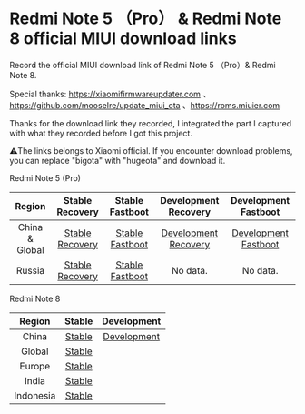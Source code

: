 # Redmi Note 5 （Pro） & Redmi Note 8 official MIUI download links

Record the official MIUI download link of Redmi Note 5 （Pro）& Redmi Note 8.

Special thanks:
https://xiaomifirmwareupdater.com 、https://github.com/mooseIre/update_miui_ota 、https://roms.miuier.com 

Thanks for the download link they recorded, I integrated the part I captured with what they recorded before I got this project.

⚠️The links belongs to Xiaomi official.
If you encounter download problems, you can replace "bigota" with "hugeota" and download it.

Redmi Note 5 (Pro)

| Region | Stable Recovery | Stable Fastboot | Development Recovery | Development Fastboot |
| :----: | :----: | :----: | :----: | :----: |
| China & Global |[Stable Recovery](https://github.com/Kifranei/wG_miuidownloadlink/blob/main/whyred_stable/whyred_recovery_cn_mi.md)|[Stable Fastboot](https://github.com/Kifranei/wG_miuidownloadlink/blob/main/whyred_stable/whyred_fastboot_cn_mi.md)|[Development Recovery](https://github.com/Kifranei/wG_miuidownloadlink/blob/main/whyred_developer/whyred_recovery_developer_cn.md)|[Development Fastboot](https://github.com/Kifranei/wG_miuidownloadlink/blob/main/whyred_developer/whyred_fastboot_developer_cn.md)
| Russia |[Stable Recovery](https://github.com/Kifranei/wG_miuidownloadlink/blob/main/whyred_stable/whyred_recovery_ru.md)|[Stable Fastboot](https://github.com/Kifranei/wG_miuidownloadlink/blob/main/whyred_stable/whyred_fastboot_ru.md)|No data.|No data.


Redmi Note 8

| Region | Stable | Development |
| :----: | :----: | :----: |
| China |[Stable](https://github.com/Kifranei/wG_miuidownloadlink/blob/main/stable/CN.md)|[Development](https://github.com/Kifranei/wG_miuidownloadlink/blob/main/development/CN.md)
| Global |[Stable](https://github.com/Kifranei/wG_miuidownloadlink/blob/main/stable/MI.md)|
| Europe |[Stable](https://github.com/Kifranei/wG_miuidownloadlink/blob/main/stable/EEA.md)|
| India |[Stable](https://github.com/Kifranei/wG_miuidownloadlink/blob/main/stable/IN.md)|
| Indonesia |[Stable](https://github.com/Kifranei/wG_miuidownloadlink/blob/main/stable/ID.md)|
